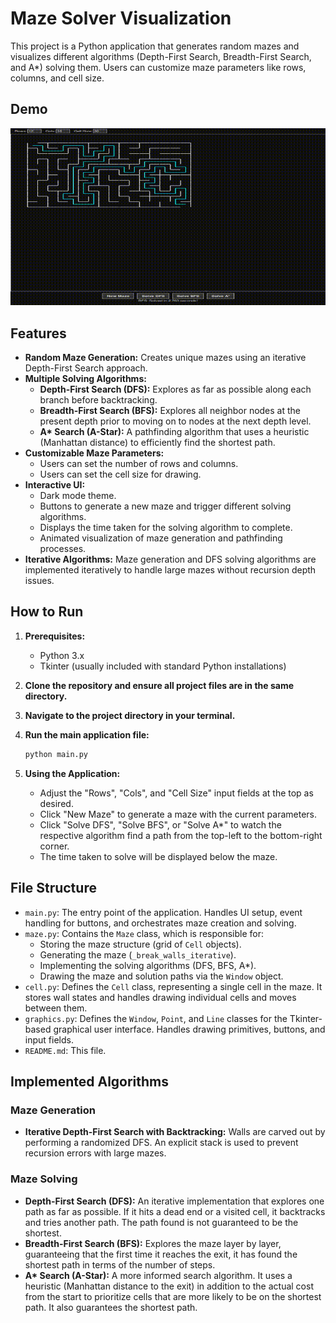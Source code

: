 # Maze Solver Visualization

This project is a Python application that generates random mazes and visualizes different algorithms (Depth-First Search, Breadth-First Search, and A*) solving them. Users can customize maze parameters like rows, columns, and cell size.

## Demo


![Watch Demo (algorithm.mkv)](output.gif)


## Features

*   **Random Maze Generation:** Creates unique mazes using an iterative Depth-First Search approach.
*   **Multiple Solving Algorithms:**
    *   **Depth-First Search (DFS):** Explores as far as possible along each branch before backtracking.
    *   **Breadth-First Search (BFS):** Explores all neighbor nodes at the present depth prior to moving on to nodes at the next depth level.
    *   **A\* Search (A-Star):** A pathfinding algorithm that uses a heuristic (Manhattan distance) to efficiently find the shortest path.
*   **Customizable Maze Parameters:**
    *   Users can set the number of rows and columns.
    *   Users can set the cell size for drawing.
*   **Interactive UI:**
    *   Dark mode theme.
    *   Buttons to generate a new maze and trigger different solving algorithms.
    *   Displays the time taken for the solving algorithm to complete.
    *   Animated visualization of maze generation and pathfinding processes.
*   **Iterative Algorithms:** Maze generation and DFS solving algorithms are implemented iteratively to handle large mazes without recursion depth issues.

## How to Run

1.  **Prerequisites:**
    *   Python 3.x
    *   Tkinter (usually included with standard Python installations)

2.  **Clone the repository and ensure all project files are in the same directory.**

3.  **Navigate to the project directory in your terminal.**

4.  **Run the main application file:**
    ```bash
    python main.py
    ```

5.  **Using the Application:**
    *   Adjust the "Rows", "Cols", and "Cell Size" input fields at the top as desired.
    *   Click "New Maze" to generate a maze with the current parameters.
    *   Click "Solve DFS", "Solve BFS", or "Solve A*" to watch the respective algorithm find a path from the top-left to the bottom-right corner.
    *   The time taken to solve will be displayed below the maze.

## File Structure

*   `main.py`: The entry point of the application. Handles UI setup, event handling for buttons, and orchestrates maze creation and solving.
*   `maze.py`: Contains the `Maze` class, which is responsible for:
    *   Storing the maze structure (grid of `Cell` objects).
    *   Generating the maze (`_break_walls_iterative`).
    *   Implementing the solving algorithms (DFS, BFS, A\*).
    *   Drawing the maze and solution paths via the `Window` object.
*   `cell.py`: Defines the `Cell` class, representing a single cell in the maze. It stores wall states and handles drawing individual cells and moves between them.
*   `graphics.py`: Defines the `Window`, `Point`, and `Line` classes for the Tkinter-based graphical user interface. Handles drawing primitives, buttons, and input fields.
*   `README.md`: This file.

## Implemented Algorithms

### Maze Generation
*   **Iterative Depth-First Search with Backtracking:** Walls are carved out by performing a randomized DFS. An explicit stack is used to prevent recursion errors with large mazes.

### Maze Solving
*   **Depth-First Search (DFS):** An iterative implementation that explores one path as far as possible. If it hits a dead end or a visited cell, it backtracks and tries another path. The path found is not guaranteed to be the shortest.
*   **Breadth-First Search (BFS):** Explores the maze layer by layer, guaranteeing that the first time it reaches the exit, it has found the shortest path in terms of the number of steps.
*   **A\* Search (A-Star):** A more informed search algorithm. It uses a heuristic (Manhattan distance to the exit) in addition to the actual cost from the start to prioritize cells that are more likely to be on the shortest path. It also guarantees the shortest path.
